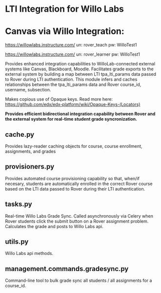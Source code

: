 # LTI Integration for Willo Labs

Canvas via Willo Integration:
===================
https://willowlabs.instructure.com/
un: rover_teach
pw: WilloTest1

https://willowlabs.instructure.com/
un: rover_learner
pw: WilloTest1

Provides enhanced integration capabilities to WilloLab-connected external systems like Canvas, Blackboard, Moodle. Facilitates grade exports to the external system by building a map between LTI tpa_lti_params data passed to Rover during LTI authentication. This module infers and caches relationships between the tpa_lti_params data and Rover course_id, username, subsection.

Makes copious use of Opaque keys. Read more here: https://github.com/edx/edx-platform/wiki/Opaque-Keys-(Locators)

**Provides efficient bidirectional integration capability between Rover and the external system for real-time student grade syncronization.**

## cache.py
Provides lazy-reader caching objects for course, course enrollment, assignments, and grades

## provisioners.py
Provides automated course provisioning capability so that, when/if necesary, students are automatically enrolled in the correct Rover course based on the LTI data passed to Rover during their LTI authentication.

## tasks.py
Real-time Willo Labs Grade Sync. Called asynchronously via Celery when Rover students click the submit button
on a Rover assignment problem. Calculates the grade and posts to Willo Labs api.

## utils.py
Willo Labs api methods.

## management.commands.gradesync.py
Command-line tool to bulk grade sync all students / all assignments for a course_id.
